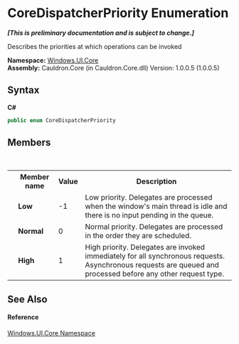 # CoreDispatcherPriority Enumeration
 _**\[This is preliminary documentation and is subject to change.\]**_

Describes the priorities at which operations can be invoked

**Namespace:**&nbsp;<a href="N_Windows_UI_Core">Windows.UI.Core</a><br />**Assembly:**&nbsp;Cauldron.Core (in Cauldron.Core.dll) Version: 1.0.0.5 (1.0.0.5)

## Syntax

**C#**<br />
``` C#
public enum CoreDispatcherPriority
```


## Members
&nbsp;<table><tr><th></th><th>Member name</th><th>Value</th><th>Description</th></tr><tr><td /><td target="F:Windows.UI.Core.CoreDispatcherPriority.Low">**Low**</td><td>-1</td><td>Low priority. Delegates are processed when the window's main thread is idle and there is no input pending in the queue.</td></tr><tr><td /><td target="F:Windows.UI.Core.CoreDispatcherPriority.Normal">**Normal**</td><td>0</td><td>Normal priority. Delegates are processed in the order they are scheduled.</td></tr><tr><td /><td target="F:Windows.UI.Core.CoreDispatcherPriority.High">**High**</td><td>1</td><td>High priority. Delegates are invoked immediately for all synchronous requests. Asynchronous requests are queued and processed before any other request type.</td></tr></table>

## See Also


#### Reference
<a href="N_Windows_UI_Core">Windows.UI.Core Namespace</a><br />